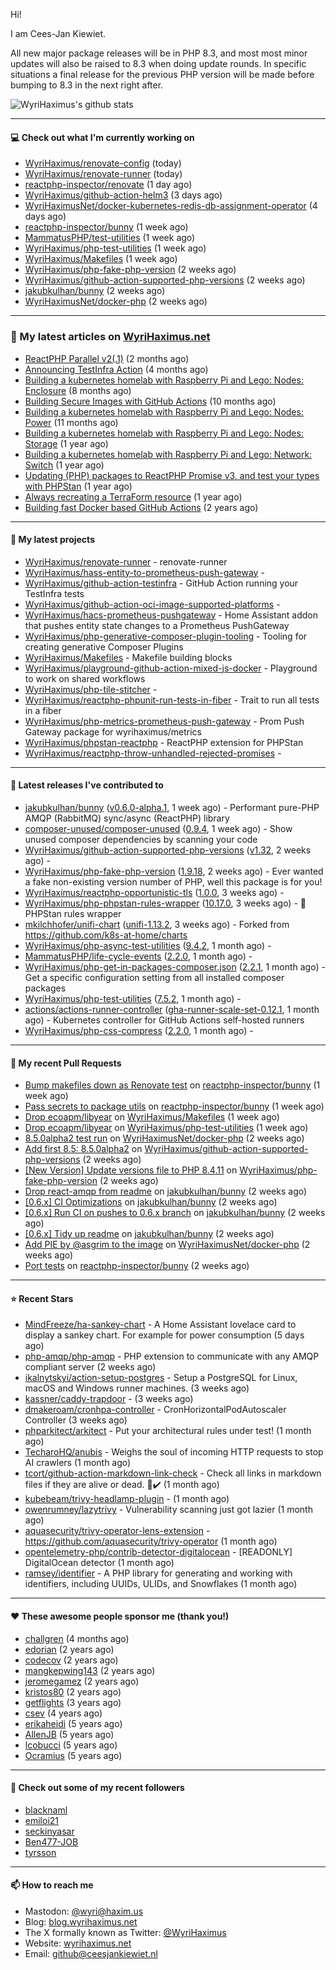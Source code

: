 Hi!

I am Cees-Jan Kiewiet.

All new major package releases will be in PHP 8.3, and most most minor updates will also be raised to 8.3 when doing update rounds. In specific situations a final release for the previous PHP version will be made before bumping to 8.3 in the next right after.

![WyriHaximus's github stats](https://github-readme-stats.vercel.app/api?username=WyriHaximus&show_icons=true)

---

#### 💻 Check out what I'm currently working on

- [WyriHaximus/renovate-config](https://github.com/WyriHaximus/renovate-config) (today)
- [WyriHaximus/renovate-runner](https://github.com/WyriHaximus/renovate-runner) (today)
- [reactphp-inspector/renovate](https://github.com/reactphp-inspector/renovate) (1 day ago)
- [WyriHaximus/github-action-helm3](https://github.com/WyriHaximus/github-action-helm3) (3 days ago)
- [WyriHaximusNet/docker-kubernetes-redis-db-assignment-operator](https://github.com/WyriHaximusNet/docker-kubernetes-redis-db-assignment-operator) (4 days ago)
- [reactphp-inspector/bunny](https://github.com/reactphp-inspector/bunny) (1 week ago)
- [MammatusPHP/test-utilities](https://github.com/MammatusPHP/test-utilities) (1 week ago)
- [WyriHaximus/php-test-utilities](https://github.com/WyriHaximus/php-test-utilities) (1 week ago)
- [WyriHaximus/Makefiles](https://github.com/WyriHaximus/Makefiles) (1 week ago)
- [WyriHaximus/php-fake-php-version](https://github.com/WyriHaximus/php-fake-php-version) (2 weeks ago)
- [WyriHaximus/github-action-supported-php-versions](https://github.com/WyriHaximus/github-action-supported-php-versions) (2 weeks ago)
- [jakubkulhan/bunny](https://github.com/jakubkulhan/bunny) (2 weeks ago)
- [WyriHaximusNet/docker-php](https://github.com/WyriHaximusNet/docker-php) (2 weeks ago)

---

### 📜 My latest articles on [WyriHaximus.net](https://blog.wyrihaximus.net/)

- [ReactPHP Parallel v2(.1)](https://blog.wyrihaximus.net/2025/06/reactphp-parallel-v2-/) (2 months ago)
- [Announcing TestInfra Action](https://blog.wyrihaximus.net/2025/03/announcing-testinfra-action/) (4 months ago)
- [Building a kubernetes homelab with Raspberry Pi and Lego: Nodes: Enclosure](https://blog.wyrihaximus.net/2024/12/building-a-kubernetes-homelab-with-raspberry-pies-and-lego-nodes-enclosure/) (8 months ago)
- [Building Secure Images with GitHub Actions](https://blog.wyrihaximus.net/2024/10/building-secure-images-with-github-actions/) (10 months ago)
- [Building a kubernetes homelab with Raspberry Pi and Lego: Nodes: Power](https://blog.wyrihaximus.net/2024/09/building-a-kubernetes-homelab-with-raspberry-pies-and-lego-nodes-power/) (11 months ago)
- [Building a kubernetes homelab with Raspberry Pi and Lego: Nodes: Storage](https://blog.wyrihaximus.net/2024/08/building-a-kubernetes-homelab-with-raspberry-pies-and-lego-nodes-storage/) (1 year ago)
- [Building a kubernetes homelab with Raspberry Pi and Lego: Network: Switch](https://blog.wyrihaximus.net/2024/07/building-a-kubernetes-homelab-with-raspberry-pies-and-lego-network-switch/) (1 year ago)
- [Updating (PHP) packages to ReactPHP Promise v3, and test your types with PHPStan](https://blog.wyrihaximus.net/2024/06/updating-php-packages-to-reactphp-promise-v3--and-test-your-types-with-phpstan/) (1 year ago)
- [Always recreating a TerraForm resource](https://blog.wyrihaximus.net/2024/04/always-recreating-a-terraform-resource/) (1 year ago)
- [Building fast Docker based GitHub Actions](https://blog.wyrihaximus.net/2023/03/building-fast-docker-based-github-actions/) (2 years ago)

---

#### 🌱 My latest projects

- [WyriHaximus/renovate-runner](https://github.com/WyriHaximus/renovate-runner) - renovate-runner
- [WyriHaximus/hass-entity-to-prometheus-push-gateway](https://github.com/WyriHaximus/hass-entity-to-prometheus-push-gateway) - 
- [WyriHaximus/github-action-testinfra](https://github.com/WyriHaximus/github-action-testinfra) - GitHub Action running your TestInfra tests
- [WyriHaximus/github-action-oci-image-supported-platforms](https://github.com/WyriHaximus/github-action-oci-image-supported-platforms) - 
- [WyriHaximus/hacs-prometheus-pushgateway](https://github.com/WyriHaximus/hacs-prometheus-pushgateway) - Home Assistant addon that pushes entity state changes to a Prometheus PushGateway
- [WyriHaximus/php-generative-composer-plugin-tooling](https://github.com/WyriHaximus/php-generative-composer-plugin-tooling) - Tooling for creating generative Composer Plugins
- [WyriHaximus/Makefiles](https://github.com/WyriHaximus/Makefiles) - Makefile building blocks
- [WyriHaximus/playground-github-action-mixed-js-docker](https://github.com/WyriHaximus/playground-github-action-mixed-js-docker) - Playground to work on shared workflows
- [WyriHaximus/php-tile-stitcher](https://github.com/WyriHaximus/php-tile-stitcher) - 
- [WyriHaximus/reactphp-phpunit-run-tests-in-fiber](https://github.com/WyriHaximus/reactphp-phpunit-run-tests-in-fiber) - Trait to run all tests in a fiber
- [WyriHaximus/php-metrics-prometheus-push-gateway](https://github.com/WyriHaximus/php-metrics-prometheus-push-gateway) - Prom Push Gateway package for wyrihaximus/metrics
- [WyriHaximus/phpstan-reactphp](https://github.com/WyriHaximus/phpstan-reactphp) - ReactPHP extension for PHPStan
- [WyriHaximus/reactphp-throw-unhandled-rejected-promises](https://github.com/WyriHaximus/reactphp-throw-unhandled-rejected-promises) - 

---

#### 🔭 Latest releases I've contributed to

- [jakubkulhan/bunny](https://github.com/jakubkulhan/bunny) ([v0.6.0-alpha.1](https://github.com/jakubkulhan/bunny/releases/tag/v0.6.0-alpha.1), 1 week ago) - Performant pure-PHP AMQP (RabbitMQ) sync/async (ReactPHP) library
- [composer-unused/composer-unused](https://github.com/composer-unused/composer-unused) ([0.9.4](https://github.com/composer-unused/composer-unused/releases/tag/0.9.4), 1 week ago) - Show unused composer dependencies by scanning your code
- [WyriHaximus/github-action-supported-php-versions](https://github.com/WyriHaximus/github-action-supported-php-versions) ([v1.32](https://github.com/WyriHaximus/github-action-supported-php-versions/releases/tag/v1.32), 2 weeks ago) - 
- [WyriHaximus/php-fake-php-version](https://github.com/WyriHaximus/php-fake-php-version) ([1.9.18](https://github.com/WyriHaximus/php-fake-php-version/releases/tag/1.9.18), 2 weeks ago) - Ever wanted a fake non-existing version number of PHP, well this package is for you!
- [WyriHaximus/reactphp-opportunistic-tls](https://github.com/WyriHaximus/reactphp-opportunistic-tls) ([1.0.0](https://github.com/WyriHaximus/reactphp-opportunistic-tls/releases/tag/1.0.0), 3 weeks ago) - 
- [WyriHaximus/php-phpstan-rules-wrapper](https://github.com/WyriHaximus/php-phpstan-rules-wrapper) ([10.17.0](https://github.com/WyriHaximus/php-phpstan-rules-wrapper/releases/tag/10.17.0), 3 weeks ago) - 🌯 PHPStan rules wrapper
- [mkilchhofer/unifi-chart](https://github.com/mkilchhofer/unifi-chart) ([unifi-1.13.2](https://github.com/mkilchhofer/unifi-chart/releases/tag/unifi-1.13.2), 3 weeks ago) - Forked from https://github.com/k8s-at-home/charts
- [WyriHaximus/php-async-test-utilities](https://github.com/WyriHaximus/php-async-test-utilities) ([9.4.2](https://github.com/WyriHaximus/php-async-test-utilities/releases/tag/9.4.2), 1 month ago) - 
- [MammatusPHP/life-cycle-events](https://github.com/MammatusPHP/life-cycle-events) ([2.2.0](https://github.com/MammatusPHP/life-cycle-events/releases/tag/2.2.0), 1 month ago) - 
- [WyriHaximus/php-get-in-packages-composer.json](https://github.com/WyriHaximus/php-get-in-packages-composer.json) ([2.2.1](https://github.com/WyriHaximus/php-get-in-packages-composer.json/releases/tag/2.2.1), 1 month ago) - Get a specific configuration setting from all installed composer packages
- [WyriHaximus/php-test-utilities](https://github.com/WyriHaximus/php-test-utilities) ([7.5.2](https://github.com/WyriHaximus/php-test-utilities/releases/tag/7.5.2), 1 month ago) - 
- [actions/actions-runner-controller](https://github.com/actions/actions-runner-controller) ([gha-runner-scale-set-0.12.1](https://github.com/actions/actions-runner-controller/releases/tag/gha-runner-scale-set-0.12.1), 1 month ago) - Kubernetes controller for GitHub Actions self-hosted runners
- [WyriHaximus/php-css-compress](https://github.com/WyriHaximus/php-css-compress) ([2.2.0](https://github.com/WyriHaximus/php-css-compress/releases/tag/2.2.0), 1 month ago) - 

---

#### 🔨 My recent Pull Requests

- [Bump makefiles down as Renovate test](https://github.com/reactphp-inspector/bunny/pull/13) on [reactphp-inspector/bunny](https://github.com/reactphp-inspector/bunny) (1 week ago)
- [Pass secrets to package utils](https://github.com/reactphp-inspector/bunny/pull/11) on [reactphp-inspector/bunny](https://github.com/reactphp-inspector/bunny) (1 week ago)
- [Drop ecoapm/libyear](https://github.com/WyriHaximus/Makefiles/pull/31) on [WyriHaximus/Makefiles](https://github.com/WyriHaximus/Makefiles) (1 week ago)
- [Drop ecoapm/libyear](https://github.com/WyriHaximus/php-test-utilities/pull/1054) on [WyriHaximus/php-test-utilities](https://github.com/WyriHaximus/php-test-utilities) (1 week ago)
- [8.5.0alpha2 test run](https://github.com/WyriHaximusNet/docker-php/pull/288) on [WyriHaximusNet/docker-php](https://github.com/WyriHaximusNet/docker-php) (2 weeks ago)
- [Add first 8.5: 8.5.0alpha2](https://github.com/WyriHaximus/github-action-supported-php-versions/pull/61) on [WyriHaximus/github-action-supported-php-versions](https://github.com/WyriHaximus/github-action-supported-php-versions) (2 weeks ago)
- [[New Version] Update versions file to PHP 8.4.11](https://github.com/WyriHaximus/php-fake-php-version/pull/146) on [WyriHaximus/php-fake-php-version](https://github.com/WyriHaximus/php-fake-php-version) (2 weeks ago)
- [Drop react-amqp from readme](https://github.com/jakubkulhan/bunny/pull/190) on [jakubkulhan/bunny](https://github.com/jakubkulhan/bunny) (2 weeks ago)
- [[0.6.x] CI Optimizations](https://github.com/jakubkulhan/bunny/pull/189) on [jakubkulhan/bunny](https://github.com/jakubkulhan/bunny) (2 weeks ago)
- [[0.6.x] Run CI on pushes to 0.6.x branch](https://github.com/jakubkulhan/bunny/pull/188) on [jakubkulhan/bunny](https://github.com/jakubkulhan/bunny) (2 weeks ago)
- [[0.6.x] Tidy up readme](https://github.com/jakubkulhan/bunny/pull/187) on [jakubkulhan/bunny](https://github.com/jakubkulhan/bunny) (2 weeks ago)
- [Add PIE by @asgrim to the image](https://github.com/WyriHaximusNet/docker-php/pull/287) on [WyriHaximusNet/docker-php](https://github.com/WyriHaximusNet/docker-php) (2 weeks ago)
- [Port tests](https://github.com/reactphp-inspector/bunny/pull/10) on [reactphp-inspector/bunny](https://github.com/reactphp-inspector/bunny) (2 weeks ago)

---

#### ⭐ Recent Stars

- [MindFreeze/ha-sankey-chart](https://github.com/MindFreeze/ha-sankey-chart) - A Home Assistant lovelace card to display a sankey chart. For example for power consumption (5 days ago)
- [php-amqp/php-amqp](https://github.com/php-amqp/php-amqp) - PHP extension to communicate with any AMQP compliant server (2 weeks ago)
- [ikalnytskyi/action-setup-postgres](https://github.com/ikalnytskyi/action-setup-postgres) - Setup a PostgreSQL for Linux, macOS and Windows runner machines. (3 weeks ago)
- [kassner/caddy-trapdoor](https://github.com/kassner/caddy-trapdoor) -  (3 weeks ago)
- [dmakeroam/cronhpa-controller](https://github.com/dmakeroam/cronhpa-controller) - CronHorizontalPodAutoscaler Controller (3 weeks ago)
- [phparkitect/arkitect](https://github.com/phparkitect/arkitect) - Put your architectural rules under test! (1 month ago)
- [TecharoHQ/anubis](https://github.com/TecharoHQ/anubis) - Weighs the soul of incoming HTTP requests to stop AI crawlers (1 month ago)
- [tcort/github-action-markdown-link-check](https://github.com/tcort/github-action-markdown-link-check) - Check all links in markdown files if they are alive or dead. 🔗✔️ (1 month ago)
- [kubebeam/trivy-headlamp-plugin](https://github.com/kubebeam/trivy-headlamp-plugin) -  (1 month ago)
- [owenrumney/lazytrivy](https://github.com/owenrumney/lazytrivy) - Vulnerability scanning just got lazier (1 month ago)
- [aquasecurity/trivy-operator-lens-extension](https://github.com/aquasecurity/trivy-operator-lens-extension) - https://github.com/aquasecurity/trivy-operator (1 month ago)
- [opentelemetry-php/contrib-detector-digitalocean](https://github.com/opentelemetry-php/contrib-detector-digitalocean) - [READONLY] DigitalOcean detector (1 month ago)
- [ramsey/identifier](https://github.com/ramsey/identifier) - A PHP library for generating and working with identifiers, including UUIDs, ULIDs, and Snowflakes (1 month ago)

---

#### ❤️ These awesome people sponsor me (thank you!)

- [challgren](https://github.com/challgren) (4 months ago)
- [edorian](https://github.com/edorian) (2 years ago)
- [codecov](https://github.com/codecov) (2 years ago)
- [mangkepwing143](https://github.com/mangkepwing143) (2 years ago)
- [jeromegamez](https://github.com/jeromegamez) (2 years ago)
- [kristos80](https://github.com/kristos80) (2 years ago)
- [getflights](https://github.com/getflights) (3 years ago)
- [csev](https://github.com/csev) (4 years ago)
- [erikaheidi](https://github.com/erikaheidi) (5 years ago)
- [AllenJB](https://github.com/AllenJB) (5 years ago)
- [lcobucci](https://github.com/lcobucci) (5 years ago)
- [Ocramius](https://github.com/Ocramius) (5 years ago)

---

#### 👯 Check out some of my recent followers

- [blacknaml](https://github.com/blacknaml)
- [emiloi21](https://github.com/emiloi21)
- [seckinyasar](https://github.com/seckinyasar)
- [Ben477-JOB](https://github.com/Ben477-JOB)
- [tyrsson](https://github.com/tyrsson)

---

#### 📫 How to reach me

- Mastodon: [@wyri@haxim.us](https://toot-toot.wyrihaxim.us/@wyri)
- Blog: [blog.wyrihaximus.net](https://blog.wyrihaximus.net/)
- The X formally known as Twitter: [@WyriHaximus](https://twitter.com/WyriHaximus)
- Website: [wyrihaximus.net](https://wyrihaximus.net/)
- Email: [github@ceesjankiewiet.nl](mailto:github@ceesjankiewiet.nl)
